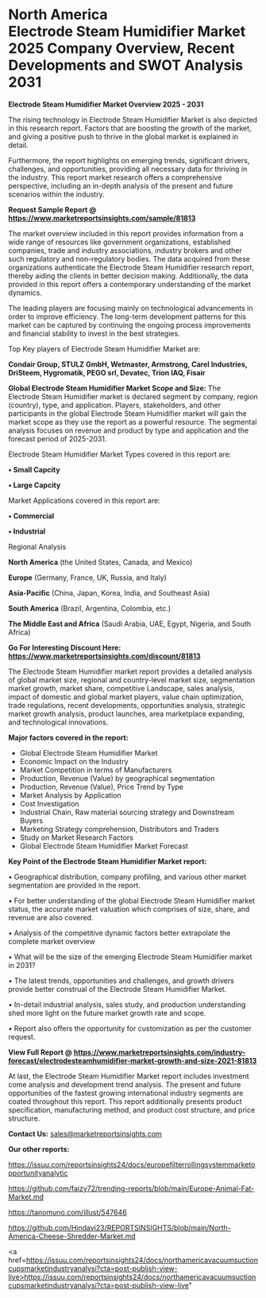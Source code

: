 # North America Electrode Steam Humidifier Market 2025 Company Overview, Recent Developments and SWOT Analysis 2031

<Strong> Electrode Steam Humidifier Market Overview 2025 - 2031</strong>

The rising technology in Electrode Steam Humidifier Market is also depicted in this research report. Factors that are boosting the growth of the market, and giving a positive push to thrive in the global market is explained in detail.

Furthermore, the report highlights on emerging trends, significant drivers, challenges, and opportunities, providing all necessary data for thriving in the industry. This report market research offers a comprehensive perspective, including an in-depth analysis of the present and future scenarios within the industry.

<strong>Request Sample Report @ <a href=https://www.marketreportsinsights.com/sample/81813>https://www.marketreportsinsights.com/sample/81813</a></strong>

The market overview included in this report provides information from a wide range of resources like government organizations, established companies, trade and industry associations, industry brokers and other such regulatory and non-regulatory bodies. The data acquired from these organizations authenticate the Electrode Steam Humidifier research report, thereby aiding the clients in better decision making. Additionally, the data provided in this report offers a contemporary understanding of the market dynamics.

The leading players are focusing mainly on technological advancements in order to improve efficiency. The long-term development patterns for this market can be captured by continuing the ongoing process improvements and financial stability to invest in the best strategies.

Top Key players of Electrode Steam Humidifier Market are:

<strong>Condair Group, STULZ GmbH, Wetmaster, Armstrong, Carel Industries, DriSteem, Hygromatik, PEGO srl, Devatec, Trion IAQ, Fisair</strong>

<strong><b>Global Electrode Steam Humidifier Market Scope and Size:</b></strong>
The Electrode Steam Humidifier market is declared segment by company, region (country), type, and application. Players, stakeholders, and other participants in the global Electrode Steam Humidifier market will gain the market scope as they use the report as a powerful resource. The segmental analysis focuses on revenue and product by type and application and the forecast period of 2025-2031.

Electrode Steam Humidifier Market Types covered in this report are:

<strong>• Small Capcity

• Large Capcity</strong>

Market Applications covered in this report are:

<strong>• Commercial

• Industrial</strong> 

Regional Analysis

<strong>North America</strong> (the United States, Canada, and Mexico)

<strong>Europe</strong> (Germany, France, UK, Russia, and Italy)

<strong>Asia-Pacific</strong> (China, Japan, Korea, India, and Southeast Asia)

<strong>South America</strong> (Brazil, Argentina, Colombia, etc.)

<strong>The Middle East and Africa</strong> (Saudi Arabia, UAE, Egypt, Nigeria, and South Africa)

<strong>Go For Interesting Discount Here: <a href=https://www.marketreportsinsights.com/discount/81813>https://www.marketreportsinsights.com/discount/81813</a></strong>

The Electrode Steam Humidifier market report provides a detailed analysis of global market size, regional and country-level market size, segmentation market growth, market share, competitive Landscape, sales analysis, impact of domestic and global market players, value chain optimization, trade regulations, recent developments, opportunities analysis, strategic market growth analysis, product launches, area marketplace expanding, and technological innovations.

<strong><b>Major factors covered in the report:</b></strong>
<ul>
  <li>Global Electrode Steam Humidifier Market </li>
  <li>Economic Impact on the Industry</li>
  <li>Market Competition in terms of Manufacturers</li>
  <li>Production, Revenue (Value) by geographical segmentation</li>
  <li>Production, Revenue (Value), Price Trend by Type</li>
  <li>Market Analysis by Application</li>
  <li>Cost Investigation</li>
  <li>Industrial Chain, Raw material sourcing strategy and Downstream Buyers</li>
  <li>Marketing Strategy comprehension, Distributors and Traders</li>
  <li>Study on Market Research Factors</li>
  <li>Global Electrode Steam Humidifier Market Forecast</li>
</ul>

<strong><b>Key Point of the Electrode Steam Humidifier Market report:</b></strong>

• Geographical distribution, company profiling, and various other market segmentation are provided in the report.

• For better understanding of the global Electrode Steam Humidifier market status, the accurate market valuation which comprises of size, share, and revenue are also covered.

• Analysis of the competitive dynamic factors better extrapolate the complete market overview

• What will be the size of the emerging Electrode Steam Humidifier market in 2031?

• The latest trends, opportunities and challenges, and growth drivers provide better construal of the Electrode Steam Humidifier Market.

• In-detail industrial analysis, sales study, and production understanding shed more light on the future market growth rate and scope.

• Report also offers the opportunity for customization as per the customer request.

<strong><b>View Full Report @ <a href=https://www.marketreportsinsights.com/industry-forecast/electrodesteamhumidifier-market-growth-and-size-2021-81813>https://www.marketreportsinsights.com/industry-forecast/electrodesteamhumidifier-market-growth-and-size-2021-81813</a></b></strong>


At last, the Electrode Steam Humidifier Market report includes investment come analysis and development trend analysis. The present and future opportunities of the fastest growing international industry segments are coated throughout this report. This report additionally presents product specification, manufacturing method, and product cost structure, and price structure.

<strong>Contact Us:</strong>
sales@marketreportsinsights.com

<strong>Our other reports:</strong>

<a href=https://issuu.com/reportsinsights24/docs/europefilterrollingsystemmarketopportunityanalytic>https://issuu.com/reportsinsights24/docs/europefilterrollingsystemmarketopportunityanalytic</a>

<a href=https://github.com/faizy72/trending-reports/blob/main/Europe-Animal-Fat-Market.md>https://github.com/faizy72/trending-reports/blob/main/Europe-Animal-Fat-Market.md</a>

<a href=https://tanomuno.com/illust/547646>https://tanomuno.com/illust/547646</a>

<a href=https://github.com/Hindavi23/REPORTSINSIGHTS/blob/main/North-America-Cheese-Shredder-Market.md>https://github.com/Hindavi23/REPORTSINSIGHTS/blob/main/North-America-Cheese-Shredder-Market.md</a>

<a href=https://issuu.com/reportsinsights24/docs/northamericavacuumsuctioncupsmarketindustryanalysi?cta=post-publish-view-live>https://issuu.com/reportsinsights24/docs/northamericavacuumsuctioncupsmarketindustryanalysi?cta=post-publish-view-live</a>"
